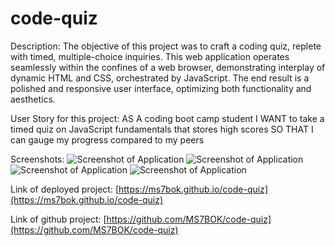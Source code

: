# code-quiz

Description: 
The objective of this project was to craft a coding quiz, replete with timed, multiple-choice inquiries. This web application operates seamlessly within the confines of a web browser, demonstrating interplay of dynamic HTML and CSS, orchestrated by JavaScript. The end result is a polished and responsive user interface, optimizing both functionality and aesthetics.

User Story for this project:
AS A coding boot camp student
I WANT to take a timed quiz on JavaScript fundamentals that stores high scores
SO THAT I can gauge my progress compared to my peers

Screenshots:
![Screenshot of Application](https://ms7bok.github.io/code-quiz/assets/images/start-screen.png)
![Screenshot of Application](https://ms7bok.github.io/code-quiz/assets/images/quiz-screen.png)
![Screenshot of Application](https://ms7bok.github.io/code-quiz/assets/images/game-over.png)
![Screenshot of Application](https://ms7bok.github.io/code-quiz/assets/images/highscore-screen.png)

Link of deployed project:
[https://ms7bok.github.io/code-quiz](https://ms7bok.github.io/code-quiz)

Link of github project:
[https://github.com/MS7BOK/code-quiz](https://github.com/MS7BOK/code-quiz)
